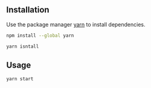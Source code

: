 
## Installation

Use the package manager [yarn](https://classic.yarnpkg.com/lang/en/docs/install/#debian-stable) to install dependencies.

```bash
npm install --global yarn

yarn isntall
```

## Usage

```bash
yarn start
```